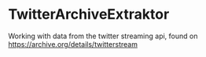 # TwitterArchiveExtraktor

Working with data from the twitter streaming api, found on https://archive.org/details/twitterstream
